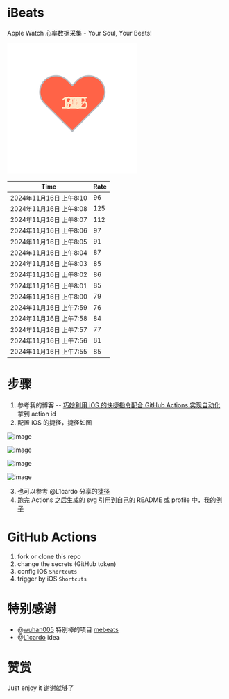 # iBeats
Apple Watch 心率数据采集 - Your Soul, Your Beats!

![](./files/heart.svg)

<!--START_SECTION:my_heart_rate-->
| Time | Rate | 
 | ---- | ---- | 
| 2024年11月16日 上午8:10 | 96 |
| 2024年11月16日 上午8:08 | 125 |
| 2024年11月16日 上午8:07 | 112 |
| 2024年11月16日 上午8:06 | 97 |
| 2024年11月16日 上午8:05 | 91 |
| 2024年11月16日 上午8:04 | 87 |
| 2024年11月16日 上午8:03 | 85 |
| 2024年11月16日 上午8:02 | 86 |
| 2024年11月16日 上午8:01 | 85 |
| 2024年11月16日 上午8:00 | 79 |
| 2024年11月16日 上午7:59 | 76 |
| 2024年11月16日 上午7:58 | 84 |
| 2024年11月16日 上午7:57 | 77 |
| 2024年11月16日 上午7:56 | 81 |
| 2024年11月16日 上午7:55 | 85 |

<!--END_SECTION:my_heart_rate-->

# 步骤
1. 参考我的博客 -- [巧妙利用 iOS 的快捷指令配合 GitHub Actions 实现自动化](https://github.com/yihong0618/gitblog/issues/198) 拿到 action id
2. 配置 iOS 的捷径，捷径如图

![image](https://user-images.githubusercontent.com/15976103/122154218-0db0b480-ce97-11eb-93bb-5aec07c558dc.png)

![image](https://user-images.githubusercontent.com/15976103/122154236-186b4980-ce97-11eb-8e4b-70551a0391ae.png)

![image](https://user-images.githubusercontent.com/15976103/122154268-2d47dd00-ce97-11eb-902e-3acf292265a9.png)

![image](https://user-images.githubusercontent.com/15976103/122174055-fa144680-ceb4-11eb-9be2-3eb83cd516f7.png)

3. 也可以参考 @L1cardo 分享的[捷径](https://www.icloud.com/shortcuts/6ab6047b459c41ad822ad6b94b1c03d4)
4. 跑完 Actions 之后生成的 svg 引用到自己的 README 或 profile 中，我的[例子](https://github.com/yihong0618) 

# GitHub Actions

1. fork or clone this repo
2. change the secrets (GitHub token)
3. config iOS `Shortcuts` 
4. trigger by iOS `Shortcuts`

# 特别感谢
- @[wuhan005](https://github.com/wuhan005) 特别棒的项目 [mebeats](https://github.com/wuhan005/mebeats)
- @[L1cardo](https://github.com/L1cardo) idea

# 赞赏
Just enjoy it
谢谢就够了
